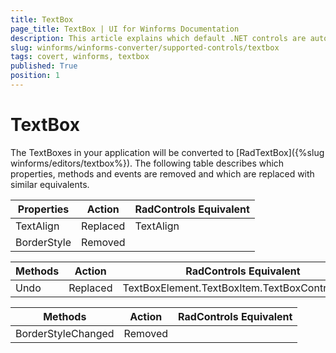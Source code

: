 ```yaml
---
title: TextBox
page_title: TextBox | UI for Winforms Documentation
description: This article explains which default .NET controls are automatically converted.
slug: winforms/winforms-converter/supported-controls/textbox
tags: covert, winforms, textbox
published: True
position: 1
---
```


# TextBox

The TextBoxes in your application will be converted to [RadTextBox]({%slug winforms/editors/textbox%}). The following table describes which properties, methods and events are removed and which are replaced with similar equivalents.

|Properties|Action|RadControls Equivalent|
|---|---|---|
|TextAlign|Replaced|TextAlign|
|BorderStyle|Removed|   |

|Methods|Action|RadControls Equivalent|
|---|---|---|
|Undo|Replaced|TextBoxElement.TextBoxItem.TextBoxControl.Undo|

|Methods|Action|RadControls Equivalent|
|---|---|---|
|BorderStyleChanged|Removed| |
